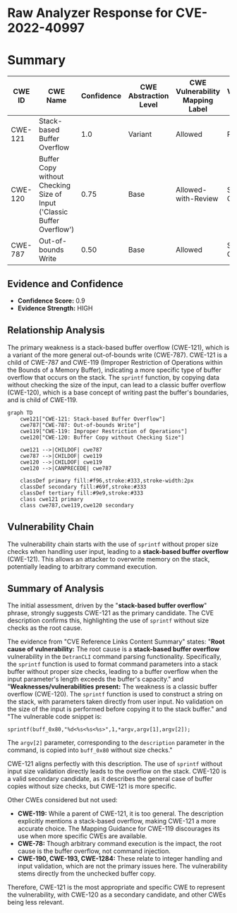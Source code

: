 # Raw Analyzer Response for CVE-2022-40997

# Summary
| CWE ID | CWE Name | Confidence | CWE Abstraction Level | CWE Vulnerability Mapping Label | CWE-Vulnerability Mapping Notes |
|---|---|---|---|---|---|
| CWE-121 | Stack-based Buffer Overflow | 1.0 | Variant | Allowed | Primary CWE |
| CWE-120 | Buffer Copy without Checking Size of Input ('Classic Buffer Overflow') | 0.75 | Base | Allowed-with-Review | Secondary Candidate |
| CWE-787 | Out-of-bounds Write | 0.50 | Base | Allowed | Secondary Candidate |

## Evidence and Confidence

*   **Confidence Score:** 0.9
*   **Evidence Strength:** HIGH

## Relationship Analysis
The primary weakness is a stack-based buffer overflow (CWE-121), which is a variant of the more general out-of-bounds write (CWE-787). CWE-121 is a child of CWE-787 and CWE-119 (Improper Restriction of Operations within the Bounds of a Memory Buffer), indicating a more specific type of buffer overflow that occurs on the stack. The `sprintf` function, by copying data without checking the size of the input, can lead to a classic buffer overflow (CWE-120), which is a base concept of writing past the buffer's boundaries, and is child of CWE-119.

```mermaid
graph TD
    cwe121["CWE-121: Stack-based Buffer Overflow"]
    cwe787["CWE-787: Out-of-bounds Write"]
    cwe119["CWE-119: Improper Restriction of Operations"]
    cwe120["CWE-120: Buffer Copy without Checking Size"]
    
    cwe121 -->|CHILDOF| cwe787
    cwe787 -->|CHILDOF| cwe119
    cwe120 -->|CHILDOF| cwe119
    cwe120 -->|CANPRECEDE| cwe787
    
    classDef primary fill:#f96,stroke:#333,stroke-width:2px
    classDef secondary fill:#69f,stroke:#333
    classDef tertiary fill:#9e9,stroke:#333
    class cwe121 primary
    class cwe787,cwe119,cwe120 secondary
```

## Vulnerability Chain
The vulnerability chain starts with the use of `sprintf` without proper size checks when handling user input, leading to a **stack-based buffer overflow** (CWE-121). This allows an attacker to overwrite memory on the stack, potentially leading to arbitrary command execution.

## Summary of Analysis
The initial assessment, driven by the "**stack-based buffer overflow**" phrase, strongly suggests CWE-121 as the primary candidate. The CVE description confirms this, highlighting the use of `sprintf` without size checks as the root cause.

The evidence from "CVE Reference Links Content Summary" states:
"**Root cause of vulnerability:** The root cause is a **stack-based buffer overflow** vulnerability in the `DetranCLI` command parsing functionality. Specifically, the `sprintf` function is used to format command parameters into a stack buffer without proper size checks, leading to a buffer overflow when the input parameter's length exceeds the buffer's capacity."
and
"**Weaknesses/vulnerabilities present:** The weakness is a classic buffer overflow (CWE-120). The `sprintf` function is used to construct a string on the stack, with parameters taken directly from user input. No validation on the size of the input is performed before copying it to the stack buffer."
and
"The vulnerable code snippet is:
```
sprintf(buff_0x80,"%d<%s<%s<%s>",1,*argv,argv[1],argv[2]);
```
The `argv[2]` parameter, corresponding to the `description` parameter in the command, is copied into `buff_0x80` without size checks."

CWE-121 aligns perfectly with this description. The use of `sprintf` without input size validation directly leads to the overflow on the stack. CWE-120 is a valid secondary candidate, as it describes the general case of buffer copies without size checks, but CWE-121 is more specific.

Other CWEs considered but not used:

*   **CWE-119:** While a parent of CWE-121, it is too general. The description explicitly mentions a stack-based overflow, making CWE-121 a more accurate choice. The Mapping Guidance for CWE-119 discourages its use when more specific CWEs are available.
*   **CWE-78:** Though arbitrary command execution is the impact, the root cause is the buffer overflow, not command injection.
*   **CWE-190, CWE-193, CWE-1284:** These relate to integer handling and input validation, which are not the primary issues here. The vulnerability stems directly from the unchecked buffer copy.

Therefore, CWE-121 is the most appropriate and specific CWE to represent the vulnerability, with CWE-120 as a secondary candidate, and other CWEs being less relevant.